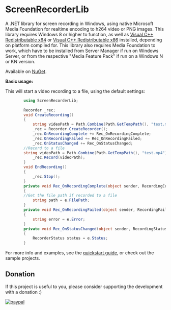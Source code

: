 # ScreenRecorderLib
A .NET library for screen recording in Windows, using native Microsoft Media Foundation for realtime encoding to h264 video or PNG images. This library requires Windows 8 or higher to function, as well as [Visual C++ Redistributable x64](https://aka.ms/vs/16/release/vc_redist.x64.exe) or [Visual C++ Redistributable x86](https://aka.ms/vs/16/release/vc_redist.x86.exe) installed, depending on platform compiled for. This library also requires Media Foundation to work, which have to be installed from Server Manager if run on Windows Server, or from the respective "Media Feature Pack" if run on a Windows N or KN version.

Available on [NuGet](https://www.nuget.org/packages/ScreenRecorderLib/).

**Basic usage:**

This will start a video recording to a file, using the default settings:

```csharp
        using ScreenRecorderLib;
        
        Recorder _rec;
        void CreateRecording()
        {
            string videoPath = Path.Combine(Path.GetTempPath(), "test.mp4");
            _rec = Recorder.CreateRecorder();
            _rec.OnRecordingComplete += Rec_OnRecordingComplete;
            _rec.OnRecordingFailed += Rec_OnRecordingFailed;
            _rec.OnStatusChanged += Rec_OnStatusChanged;
	    //Record to a file
	    string videoPath = Path.Combine(Path.GetTempPath(), "test.mp4");
            _rec.Record(videoPath);
        }
        void EndRecording()
        {
            _rec.Stop(); 
        }
        private void Rec_OnRecordingComplete(object sender, RecordingCompleteEventArgs e)
        {
	    //Get the file path if recorded to a file
            string path = e.FilePath;	
        }
        private void Rec_OnRecordingFailed(object sender, RecordingFailedEventArgs e)
        {
            string error = e.Error;
        }
        private void Rec_OnStatusChanged(object sender, RecordingStatusEventArgs e)
        {
            RecorderStatus status = e.Status;
        }
```

For more info and examples, see the [quickstart guide](https://github.com/sskodje/ScreenRecorderLib/wiki/Quickstart-guide-v5.x.x), or check out the sample projects.

## Donation
If this project is useful to you, please consider supporting the development with a donation :) 

[![paypal](https://www.paypalobjects.com/en_US/NO/i/btn/btn_donateCC_LG.gif)](https://www.paypal.com/donate/?business=RBE7933GCPLZU&no_recurring=0&item_name=Thanks+for+supporting+my+open+source+work%21&currency_code=USD)
